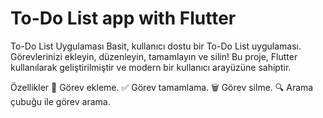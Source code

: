 # To-Do List app with Flutter
 
To-Do List Uygulaması
Basit, kullanıcı dostu bir To-Do List uygulaması. Görevlerinizi ekleyin, düzenleyin, tamamlayın ve silin! Bu proje, Flutter kullanılarak geliştirilmiştir ve modern bir kullanıcı arayüzüne sahiptir.

Özellikler
📝 Görev ekleme.
✅ Görev tamamlama.
🗑️ Görev silme.
🔍 Arama çubuğu ile görev arama.
